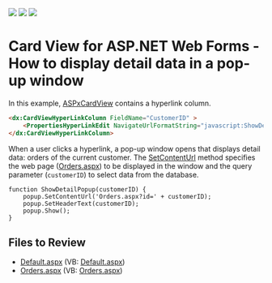 <!-- default badges list -->
![](https://img.shields.io/endpoint?url=https://codecentral.devexpress.com/api/v1/VersionRange/128530163/15.2.4%2B)
[![](https://img.shields.io/badge/Open_in_DevExpress_Support_Center-FF7200?style=flat-square&logo=DevExpress&logoColor=white)](https://supportcenter.devexpress.com/ticket/details/T339685)
[![](https://img.shields.io/badge/📖_How_to_use_DevExpress_Examples-e9f6fc?style=flat-square)](https://docs.devexpress.com/GeneralInformation/403183)
<!-- default badges end -->

# Card View for ASP.NET Web Forms - How to display detail data in a pop-up window

In this example, [ASPxCardView](https://docs.devexpress.com/AspNet/DevExpress.Web.ASPxCardView) contains a hyperlink column. 

```aspx
<dx:CardViewHyperLinkColumn FieldName="CustomerID" >
    <PropertiesHyperLinkEdit NavigateUrlFormatString="javascript:ShowDetailPopup('{0}');" />
</dx:CardViewHyperLinkColumn>
```

When a user clicks a hyperlink, a pop-up window opens that displays detail data: orders of the current customer. The [SetContentUrl](https://docs.devexpress.com/AspNet/js-ASPxClientPopupControlBase.SetContentUrl(url)) method specifies the web page ([Orders.aspx](./CS/Orders.aspx)) to be displayed in the window and the query parameter (`customerID`) to select data from the database.

```jscript
function ShowDetailPopup(customerID) {
    popup.SetContentUrl('Orders.aspx?id=' + customerID);
    popup.SetHeaderText(customerID);
    popup.Show();
}
```

## Files to Review

* [Default.aspx](./CS/Default.aspx) (VB: [Default.aspx](./VB/Default.aspx))
* [Orders.aspx](./CS/Orders.aspx) (VB: [Orders.aspx](./VB/Orders.aspx))
